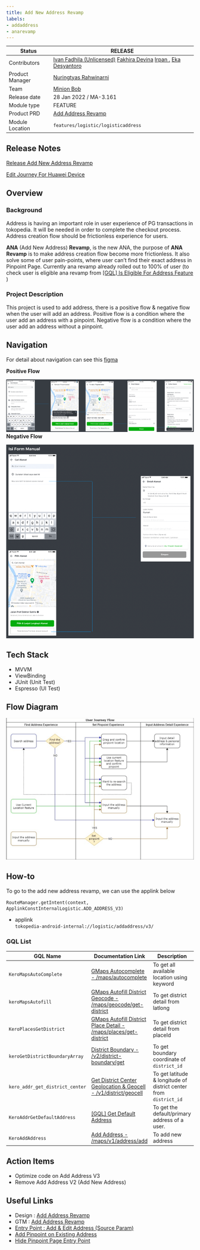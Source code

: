 ```yaml
---
title: Add New Address Revamp
labels:
- addaddress
- anarevamp
---
```


<!--left header table-->
| **Status**      | ​<!--start status:GREEN-->RELEASE<!--end status-->                                                                                                                                                                                                                                                                                                                                                                          |
|-----------------|-----------------------------------------------------------------------------------------------------------------------------------------------------------------------------------------------------------------------------------------------------------------------------------------------------------------------------------------------------------------------------------------------------------------------------|
| Contributors    | [Ivan Fadhila (Unlicensed)](https://tokopedia.atlassian.net/wiki/people/5dd7516d58fc78100710fcea?ref=confluence) [Fakhira Devina](https://tokopedia.atlassian.net/wiki/people/61077e53b704b40068e80a8e?ref=confluence) [Irpan .](https://tokopedia.atlassian.net/wiki/people/6253578a3bf0f0007015669c?ref=confluence) [Eka Desyantoro](https://tokopedia.atlassian.net/wiki/people/6283196bd9ddcc006e9c7a85?ref=confluence) |
| Product Manager | [Nuringtyas Rahwinarni](https://tokopedia.atlassian.net/wiki/people/5f58b98ed2c77e0075ac9865?ref=confluence)                                                                                                                                                                                                                                                                                                                |
| Team            | [Minion Bob](https://tokopedia.atlassian.net/people/team/2373d8a6-1afc-4f2a-aa7a-63855c273051)                                                                                                                                                                                                                                                                                                                              |
| Release date    | ​28 Jan 2022 / ​<!--start status:GREY-->MA-3.161<!--end status-->                                                                                                                                                                                                                                                                                                                                                           |
| Module type     | ​<!--start status:YELLOW-->FEATURE<!--end status-->                                                                                                                                                                                                                                                                                                                                                                         |
| Product PRD     | [Add Address Revamp](https://docs.google.com/document/d/1FlZzJYqRsFuuJf-_jZdUQ3T1U3mipIehQ3Zvy8dEJfQ/edit#heading=h.6z6rqhcm3kop)                                                                                                                                                                                                                                                                                           |
| Module Location | `features/logistic/logisticaddress`                                                                                                                                                                                                                                                                                                                                                                                         |

<!--toc-->

## Release Notes

<!--start expand:28 Jan 2022 (MA-3.161)-->
[Release Add New Address Revamp](https://docs.google.com/document/d/1FlZzJYqRsFuuJf-_jZdUQ3T1U3mipIehQ3Zvy8dEJfQ/edit#)
<!--end expand-->

<!--start expand:10 Feb 2023 (MA-3.208) (SA-2.138)-->
[Edit Journey For Huawei Device](https://docs.google.com/document/d/156V7TudzmolCvwQ8MQGoWOTDaHuHGSHxRVu-HqNQ7_E/edit?pli=1#heading=h.w51s9gpss7d9)
<!--end expand-->

## Overview

### Background

Address is having an important role in user experience of PG transactions in tokopedia. It will be needed in order to complete the checkout process. Address creation flow should be frictionless experience for users.

**ANA** (Add New Address) **Revamp**, is the new ANA, the purpose of **ANA Revamp** is to make address creation flow become more frictionless. It also solve some of user pain-points, where user can’t find their exact address in Pinpoint Page. Currently ana revamp already rolled out to 100% of user (to check user is eligible ana revamp from [[GQL] Is Eligible For Address Feature](https://tokopedia.atlassian.net/wiki/spaces/LG/pages/1416832716) )

### Project Description

This project is used to add address, there is a positive flow & negative flow when the user will add an address. Positive flow is a condition where the user add an address with a pinpoint. Negative flow is a condition where the user add an address without a pinpoint.

## Navigation

For detail about navigation can see this [figma](https://www.figma.com/file/e3ygzrs5pBsUuvKRPnHdoV/Address-v3.1---ANA-Revamp-%5BUX%5D?node-id=247%3A7813&t=ZipAkximkWfGD4em-0)

**Positive Flow**

![](../res/addnewaddress/navigation_positive_flow.png)  
**Negative Flow**

![](../res/addnewaddress/navigation_negative_flow.png)

## Tech Stack

- MVVM
- ViewBinding
- JUnit (Unit Test)
- Espresso (UI Test)

## Flow Diagram

![](../res/addnewaddress/flow_diagram.png)

## How-to

To go to the add new address revamp, we can use the applink below



```
RouteManager.getIntent(context, ApplinkConstInternalLogistic.ADD_ADDRESS_V3)
```

- applink  
`tokopedia-android-internal://logistic/addaddress/v3/`

### GQL List



| **GQL Name** | **Documentation Link** | **Description** |
| --- | --- | --- |
| `KeroMapsAutoComplete` | [GMaps Autocomplete - /maps/autocomplete](https://tokopedia.atlassian.net/wiki/spaces/LG/pages/586482573)  | To get all available location using keyword |
| `keroMapsAutofill` | [GMaps Autofill District Geocode - /maps/geocode/get-district](https://tokopedia.atlassian.net/wiki/spaces/LG/pages/694818899)  | To get district detail from latlong |
| `KeroPlacesGetDistrict` | [GMaps Autofill District Place Detail - /maps/places/get-district](https://tokopedia.atlassian.net/wiki/spaces/LG/pages/694750060)  | To get district detail from placeId |
| `keroGetDistrictBoundaryArray` | [District Boundary - /v2/district-boundary/get](https://tokopedia.atlassian.net/wiki/spaces/LG/pages/586909442)  | To get boundary coordinate of `district_id` |
| `kero_addr_get_district_center` | [Get District Center Geolocation & Geocell - /v1/district/geocell](https://tokopedia.atlassian.net/wiki/spaces/LG/pages/1811317845)  | To get latitude & longitude of district center from `district_id` |
| `KeroAddrGetDefaultAddress` | [[GQL] Get Default Address](https://tokopedia.atlassian.net/wiki/spaces/LG/pages/1548849560)  | To get the default/primary address of a user. |
| `KeroAddAddress` | [Add Address - /maps/v1/address/add](https://tokopedia.atlassian.net/wiki/spaces/LG/pages/571965659)  | To add new address |

## Action Items

- Optimize code on Add Address V3
- Remove Add Address V2 (Add New Address)

## Useful Links

- Design : [Add Address Revamp](https://www.figma.com/file/8JT5Va3Bxgk2fAiX0pAn3y/Address-v3.3---Share-Address?node-id=732%3A85129&t=BsNPGPAHJMDhxXyo-0)
- GTM : [Add Address Revamp](https://mynakama.tokopedia.com/datatracker/requestdetail/view/1137)
- [Entry Point : Add & Edit Address (Source Param)](https://tokopedia.atlassian.net/wiki/spaces/PA/pages/2034631658)
- [Add Pinpoint on Existing Address](https://tokopedia.atlassian.net/wiki/spaces/PA/pages/2052849693/Add+Pinpoint+on+Existing+Address)
- [Hide Pinpoint Page Entry Point](https://tokopedia.atlassian.net/wiki/spaces/PA/pages/2092339526/Hide+Pinpoint+Page+Entry+Point)